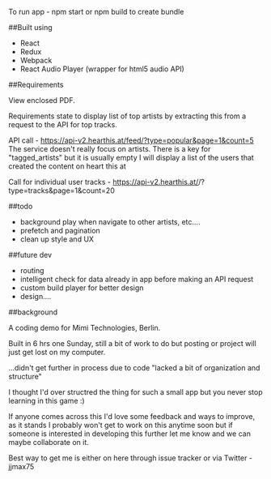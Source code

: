 To run app - npm start or npm build to create bundle

##Built using
- React
- Redux
- Webpack
- React Audio Player (wrapper for html5 audio API)

##Requirements

View enclosed PDF.

Requirements state to display list of top artists by extracting this from a
request to the API for top tracks.

API call - https://api-v2.hearthis.at/feed/?type=popular&page=1&count=5
The service doesn't really focus on artists. There is a key for "tagged_artists"
but it is usually empty
I will display a list of the users that created the content on heart this at

Call for individual user tracks -
https://api-v2.hearthis.at/<permalink>/?type=tracks&page=1&count=20

##todo
 - background play when navigate to other artists, etc....
 - prefetch and pagination
 - clean up style and UX

##future dev
 - routing
 - intelligent check for data already in app before making an API request
 - custom build player for better design
 - design....

##background

A coding demo for Mimi Technologies, Berlin.

Built in 6 hrs one Sunday, still a bit of work to do but posting or project will just get lost on my computer.

...didn't get further in process due to code "lacked a bit of organization and structure"

I thought I'd over structred the thing for such a small app but you never stop learning in this game :)

If anyone comes across this I'd love some feedback and ways to improve, as it stands I probably won't get to work on this anytime soon but if someone is interested in developing this further let me know and we can maybe collaborate on it.

Best way to get me is either on here through issue tracker or via Twitter - jjmax75
